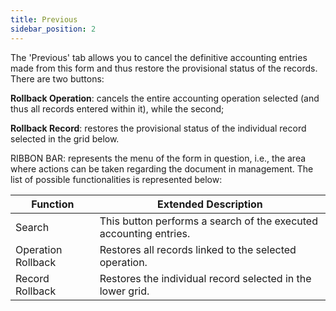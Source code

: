 ```yaml
---
title: Previous 
sidebar_position: 2
---
```


The 'Previous' tab allows you to cancel the definitive accounting entries made from this form and thus restore the provisional status of the records. There are two buttons: 

**Rollback Operation**: cancels the entire accounting operation selected (and thus all records entered within it), while the second;

**Rollback Record**: restores the provisional status of the individual record selected in the grid below.

RIBBON BAR: represents the menu of the form in question, i.e., the area where actions can be taken regarding the document in management. The list of possible functionalities is represented below:



| Function | Extended Description |
| --- | --- |
| Search | This button performs a search of the executed accounting entries. |
| Operation Rollback | Restores all records linked to the selected operation. |
| Record Rollback | Restores the individual record selected in the lower grid. |